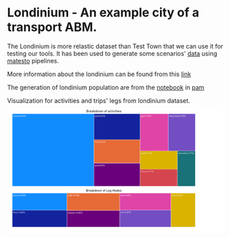 # Londinium - An example city of a transport ABM.

The Londinium is more relastic dataset than Test Town that we can use it for testing our tools. It has been used to generate some scenarios' [data](https://github.com/arup-group/ersa/tree/main/data) using [matesto](https://github.com/arup-group/matesto) pipelines.

More information about the londinium can be found from this [link](https://github.com/arup-group/matesto/blob/main/data/londinium/DATASET.md)

The generation of londinium population are from the [notebook](https://github.com/arup-group/pam/blob/main/examples/04_Example-Create-Population-Londinium.ipynb) in [pam](https://github.com/arup-group/pam)

Visualization for activities and trips' legs from londinium dataset. 
![image](https://github.com/arup-group/londinium/blob/master/activities.png)
